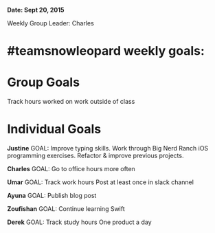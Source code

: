 **Date: Sept 20, 2015**

Weekly Group Leader: Charles

# #teamsnowleopard weekly goals:

# Group Goals
Track hours worked on work outside of class


# Individual Goals
**Justine**
GOAL: 
Improve typing skills.
Work through Big Nerd Ranch iOS programming exercises.
Refactor & improve previous projects.

**Charles**
GOAL: 
Go to office hours more often 

**Umar**
GOAL: 
Track work hours
Post at least once in slack channel

**Ayuna**
GOAL: 
Publish blog post

**Zoufishan**
GOAL:
Continue learning Swift 

**Derek**
GOAL: 
Track study hours
One product a day
